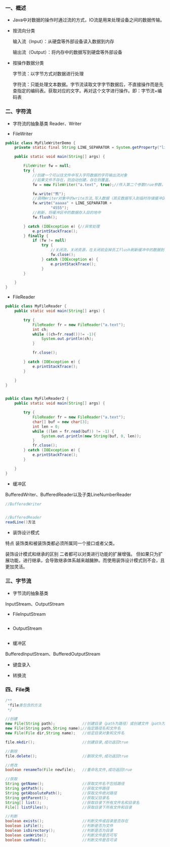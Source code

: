 ### 一、概述

- Java中对数据的操作时通过流的方式，IO流是用来处理设备之间的数据传输。

- 按流向分类

  输入流（Input）：从硬盘等外部设备读入数据到内存

  输出流（Output）：将内存中的数据写到硬盘等外部设备

- 按操作数据分类

  字节流：以字节方式对数据进行处理  

  字符流：只能处理文本数据。字节流读取文字字节数据后，不直接操作而是先查指定的编码表。获取对应的文字。再对这个文字进行操作。即：字节流+编码表

### 二、字符流

- 字符流的抽象基类 
  Reader、Writer  


- FileWriter

```java
public class MyFileWriterDemo {
    private static final String LINE_SEPARATOR = System.getProperty("line.separator");//系统换行符

    public static void main(String[] args) {

        FileWriter fw = null;
        try {
            //创建一个可以往文件中写入字符数据的字符输出流对象
            //如果文件不存在，则自动创建，存在则覆盖。
            fw = new FileWriter("a.text", true);//传入第二个参数true参数，续写文件，只传一个则覆盖原文件

            fw.write("熊");
            //调用Writer对象中的write方法,写入数据（其实数据写入到临时存储缓冲区中）
            fw.write("aaaaa" + LINE_SEPARATOR +
                    "4555");
            //刷新，将缓冲区中的数据存入目的地中
            fw.flush();

        } catch (IOException e) {//异常处理  
            e.printStackTrace();
        } finally {
            if (fw != null)
                try {
                    //关闭流，关闭资源，在关闭前会掉员工flush刷新缓冲中的数据到目的地
                    fw.close();
                } catch (IOException e) {
                    e.printStackTrace();
                }
        }

    }
}
```

- FileReader

```java
public class MyFileReader {
    public static void main(String[] args) {

        try {
            FileReader fr = new FileReader("a.text");
            int ch;
            while ((ch=fr.read())!= -1){
                System.out.println(ch);
            }

            fr.close();

        } catch (IOException e) {
            e.printStackTrace();
        }

    }
}


public class MyFileReader2 {
    public static void main(String[] args) {

        try {
            FileReader fr = new FileReader("a.text");
            char[] buf = new char[3];
            int len = 0;
            while ((len = fr.read(buf)) != -1) {
                System.out.println(new String(buf, 0, len));
            }
            fr.close();
        } catch (IOException e) {
            e.printStackTrace();
        }

    }
}
```

- 缓冲区

BufferedWriter、BufferedReader以及子类LineNumberReader  

```java
//BufferedWriter


//BufferedReader
readLine()方法


```

- 装饰设计模式

特点 
装饰类和被装饰类都必须所属同一个接口或者父类。

装饰设计模式和继承的区别 
二者都可以对类进行功能的扩展增强。 
但如果只为扩展功能，进行继承，会导致继承体系越来越臃肿。而使用装饰设计模式则不会，且更加灵活。

### 三、字节流

- 字节流的抽象基类 

InputStream、OutputStream  

- FileInputStream


```java


```

- OutputStream


```java

```

- 缓冲区

BufferedInputStream、BufferedOutputStream

- 键盘录入


- 转换流

### 四、File类

```java
/**
 *file类包含的方法
 */

//创建
new File(String path);            //创建目录（path为路径）或创建文件（path为文件名）
new File(String path,String name);//指定路径名和文件名
new File(File dir,String name);   //给定目录对象和文件名

file.mkdir();                     //创建目录,成功返回true

//删除
file.delete();                    //删除文件,成功返回true

//修改
boolean renameTo(File newfile);   //重命名文件,成功返回true

//获取
String getName();                 //获取文件名不包括路径
String getPath();                 //获取文件路径
String getAbsolutePath();         //获取文件绝对路径
String getParent();               //获取父目录名
String[] list();                  //获取目录下所有文件名和目录名
File[] listFiles();               //获取目录下所有文件和目录

//判断
boolean exists();                 //判断文件或目录是否存在        
boolean isFile();                 //判断是否为文件
boolean isDirectory();            //判断是否为目录
boolean canWrite();               //判断文件是否可写
boolean canRead();                //判断文件是否可读
```